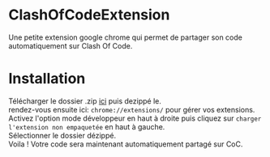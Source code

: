 # ClashOfCodeExtension
Une petite extension google chrome qui permet de partager son code automatiquement sur Clash Of Code.

# Installation 
Télécharger le dossier .zip [ici](https://test) puis dezippé le.  
rendez-vous ensuite ici: `chrome://extensions/` pour gérer vos extensions.  
Activez l'option mode développeur en haut à droite puis cliquez sur `charger l'extension non empaquetée` en haut à gauche.  
Sélectionner le dossier dézippé.  
Voila ! Votre code sera maintenant automatiquement partagé sur CoC.  

